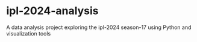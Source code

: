 # ipl-2024-analysis
A data analysis project exploring the ipl-2024 season-17 using Python and visualization tools
